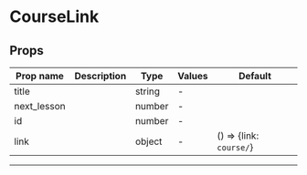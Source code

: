 # CourseLink

## Props

| Prop name   | Description | Type   | Values | Default                    |
| ----------- | ----------- | ------ | ------ | -------------------------- |
| title       |             | string | -      |                            |
| next_lesson |             | number | -      |                            |
| id          |             | number | -      |                            |
| link        |             | object | -      | () =&gt; {link: `course/`} |

---
